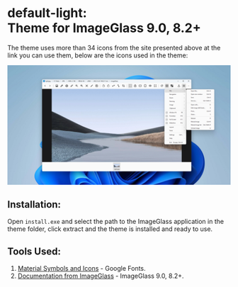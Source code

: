 # default-light: <br> Theme for ImageGlass 9.0, 8.2+

The theme uses more than 34 icons from the site presented above at the link you can use them, below are the icons used in the theme:

<img src="https://github.com/Maatarashiii/default-light/blob/main/preview.jpg">

## Installation:
Open `install.exe` and select the path to the ImageGlass application in the theme folder, click extract and the theme is installed and ready to use.

## Tools Used:
1. [Material Symbols and Icons](https://fonts.google.com/icons) - Google Fonts. <br>
2. [Documentation from ImageGlass](https://imageglass.org/docs/theme-pack) - ImageGlass 9.0, 8.2+.
